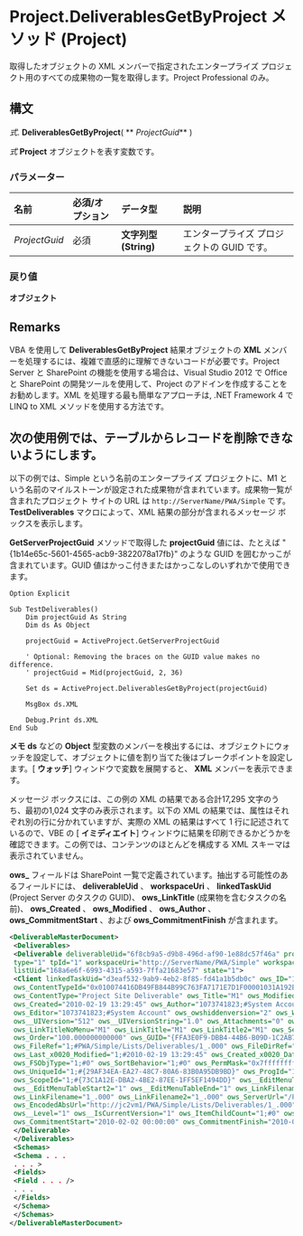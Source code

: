 
# Project.DeliverablesGetByProject メソッド (Project)

取得したオブジェクトの XML メンバーで指定されたエンタープライズ プロジェクト用のすべての成果物の一覧を取得します。Project Professional のみ。


## 構文

 _式_. **DeliverablesGetByProject**( ** _ProjectGuid_** )

 _式_ **Project** オブジェクトを表す変数です。


### パラメーター



|**名前**|**必須/オプション**|**データ型**|**説明**|
|:-----|:-----|:-----|:-----|
| _ProjectGuid_|必須|**文字列型 (String)**|エンタープライズ プロジェクトの GUID です。|

### 戻り値

 **オブジェクト**


## Remarks

VBA を使用して  **DeliverablesGetByProject** 結果オブジェクトの **XML** メンバーを処理するには、複雑で直感的に理解できないコードが必要です。Project Server と SharePoint の機能を使用する場合は、Visual Studio 2012 で Office と SharePoint の開発ツールを使用して、Project のアドインを作成することをお勧めします。XML を処理する最も簡単なアプローチは, .NET Framework 4 で LINQ to XML メソッドを使用する方法です。


## 次の使用例では、テーブルからレコードを削除できないようにします。

以下の例では、Simple という名前のエンタープライズ プロジェクトに、M1 という名前のマイルストーンが設定された成果物が含まれています。成果物一覧が含まれたプロジェクト サイトの URL は  `http://ServerName/PWA/Simple` です。 **TestDeliverables** マクロによって、XML 結果の部分が含まれるメッセージ ボックスを表示します。

 **GetServerProjectGuid** メソッドで取得した **projectGuid** 値には、たとえば "{1b14e65c-5601-4565-acb9-3822078a17fb}" のような GUID を囲むかっこが含まれています。GUID 値はかっこ付きまたはかっこなしのいずれかで使用できます。




```
Option Explicit 
 
Sub TestDeliverables() 
    Dim projectGuid As String 
    Dim ds As Object 
 
    projectGuid = ActiveProject.GetServerProjectGuid 
 
    ' Optional: Removing the braces on the GUID value makes no difference. 
    ' projectGuid = Mid(projectGuid, 2, 36) 
 
    Set ds = ActiveProject.DeliverablesGetByProject(projectGuid) 
 
    MsgBox ds.XML 
 
    Debug.Print ds.XML 
End Sub
```


 **メモ**   **ds** などの **Object** 型変数のメンバーを検出するには、オブジェクトにウォッチを設定して、オブジェクトに値を割り当てた後はブレークポイントを設定します。[ **ウォッチ**] ウィンドウで変数を展開すると、 **XML** メンバーを表示できます。

メッセージ ボックスには、この例の XML の結果である合計17,295 文字のうち、最初の1,024 文字のみ表示されます。以下の XML の結果では、属性はそれぞれ別の行に分かれていますが、実際の XML の結果はすべて 1 行に記述されているので、VBE の [ **イミディエイト**] ウィンドウに結果を印刷できるかどうかを確認できます。この例では、コンテンツのほとんどを構成する XML スキーマは表示されていません。

 **ows_** フィールドは SharePoint 一覧で定義されています。抽出する可能性のあるフィールドには、 **deliverableUid** 、 **workspaceUri** 、 **linkedTaskUid** (Project Server のタスクの GUID)、 **ows_LinkTitle** (成果物を含むタスクの名前)、 **ows_Created** 、 **ows_Modified** 、 **ows_Author** 、 **ows_CommitmentStart** 、および **ows_CommitmentFinish** が含まれます。




```XML
<DeliverableMasterDocument> 
 <Deliverables> 
 <Deliverable deliverableUid="6f8cb9a5-d9b8-496d-af90-1e88dc57f46a" projectUid="1b14e65c-5601-4565-acb9-3822078a17fb" 
 type="1" tpId="1" workspaceUri="http://ServerName/PWA/Simple" workspaceName="PWA/Simple" workspaceVServerUri="http://ServerName" 
 listUid="168a6e6f-6993-4315-a593-7ffa21683e57" state="1"> 
 <Client linkedTaskUid="d3eaf532-9ab9-4eb2-8f85-fd41a1b5db0c" ows_ID="1" 
 ows_ContentTypeId="0x010074416DB49FB844B99C763FA7171E7D1F00001031A192BFCA4D83CA160D2BCAB735" 
 ows_ContentType="Project Site Deliverable" ows_Title="M1" ows_Modified="2010-02-19 13:30:19" 
 ows_Created="2010-02-19 13:29:45" ows_Author="1073741823;#System Account" 
 ows_Editor="1073741823;#System Account" ows_owshiddenversion="2" ows_WorkflowVersion="1" 
 ows__UIVersion="512" ows__UIVersionString="1.0" ows_Attachments="0" ows__ModerationStatus="0" 
 ows_LinkTitleNoMenu="M1" ows_LinkTitle="M1" ows_LinkTitle2="M1" ows_SelectTitle="1" 
 ows_Order="100.000000000000" ows_GUID="{FFA3E0F9-DBB4-44B6-B09D-1C2AB7A9EF92}" 
 ows_FileRef="1;#PWA/Simple/Lists/Deliverables/1_.000" ows_FileDirRef="1;#PWA/Simple/Lists/Deliverables" 
 ows_Last_x0020_Modified="1;#2010-02-19 13:29:45" ows_Created_x0020_Date="1;#2010-02-19 13:29:45" 
 ows_FSObjType="1;#0" ows_SortBehavior="1;#0" ows_PermMask="0x7fffffffffffffff" ows_FileLeafRef="1;#1_.000" 
 ows_UniqueId="1;#{29AF34EA-EA27-48C7-80A6-83B0A95DB9BD}" ows_ProgId="1;#" 
 ows_ScopeId="1;#{73C1A12E-DBA2-4BE2-87EE-1FF5EF1494DD}" ows__EditMenuTableStart="1_.000" 
 ows__EditMenuTableStart2="1" ows__EditMenuTableEnd="1" ows_LinkFilenameNoMenu="1_.000" 
 ows_LinkFilename="1_.000" ows_LinkFilename2="1_.000" ows_ServerUrl="/PWA/Simple/Lists/Deliverables/1_.000" 
 ows_EncodedAbsUrl="http://jc2vm1/PWA/Simple/Lists/Deliverables/1_.000" ows_BaseName="1_" ows_MetaInfo="1;#" 
 ows__Level="1" ows__IsCurrentVersion="1" ows_ItemChildCount="1;#0" ows_FolderChildCount="1;#0" 
 ows_CommitmentStart="2010-02-02 00:00:00" ows_CommitmentFinish="2010-02-02 00:00:00" ows_SuppressCreateEvent="1"/> 
 </Deliverable> 
 </Deliverables> 
 <Schemas> 
 <Schema . . . 
 . . . > 
 <Fields> 
 <Field . . . /> 
 . . . 
 </Fields> 
 </Schema> 
 </Schemas> 
</DeliverableMasterDocument>
```


